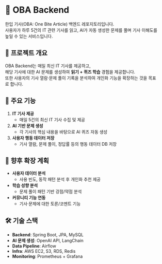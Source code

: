 # 📰 OBA Backend

한입 기사(OBA: One Bite Article) 백엔드 레포지토리입니다.  
사용자가 하루 5건의 IT 관련 기사를 읽고, AI가 자동 생성한 문제를 풀며 기사 이해도를 높일 수 있는 서비스입니다.


## 📌 프로젝트 개요
OBA Backend는 매일 최신 IT 기사를 제공하고,  
해당 기사에 대한 AI 문제를 생성하여 **읽기 + 퀴즈 학습** 경험을 제공합니다.  
또한 사용자의 기사 열람·문제 풀이 기록을 분석하여 개인화 기능을 확장하는 것을 목표로 합니다.



## 🎯 주요 기능
1. **IT 기사 제공**  
   - 매일 5건의 최신 IT 기사 수집 및 제공
2. **AI 기반 문제 생성**  
   - 각 기사의 핵심 내용을 바탕으로 AI 퀴즈 자동 생성
3. **사용자 행동 데이터 저장**  
   - 기사 열람, 문제 풀이, 정답률 등의 행동 데이터 DB 저장



## 🚀 향후 확장 계획
- **사용자 데이터 분석**  
  - 사용 빈도, 동작 패턴 분석 후 개인화 추천 제공
- **학습 성향 분석**  
  - 문제 풀이 패턴 기반 강점/약점 분석
- **커뮤니티 기능 연동**  
  - 기사·문제에 대한 토론/코멘트 기능



## 🛠 기술 스택
- **Backend**: Spring Boot, JPA, MySQL
- **AI 문제 생성**: OpenAI API, LangChain
- **Data Pipeline**: Airflow
- **Infra**: AWS EC2, S3, RDS, Redis
- **Monitoring**: Prometheus + Grafana
